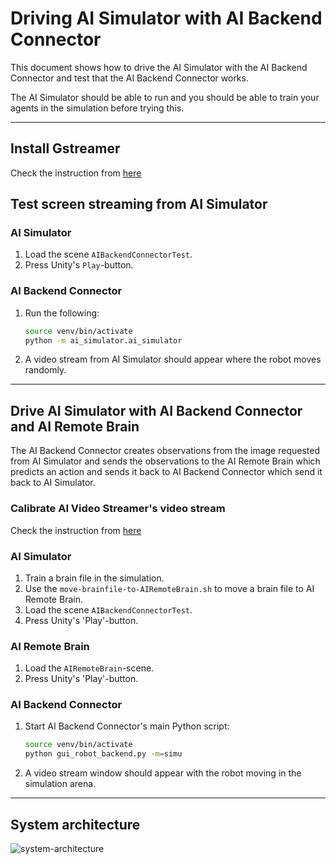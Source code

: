 # Driving AI Simulator with AI Backend Connector
This document shows how to drive the AI Simulator with the AI Backend Connector and test that the AI Backend Connector works.

The AI Simulator should be able to run and you should be able to train your agents in the simulation before trying this.

---
## Install Gstreamer
Check the instruction from [here](Gstreamer-Install.md)


## Test screen streaming from AI Simulator
### AI Simulator
1. Load the scene `AIBackendConnectorTest`.
1. Press Unity's `Play`-button.
### AI Backend Connector
1. Run the following:
    ```sh
    source venv/bin/activate
    python -m ai_simulator.ai_simulator
    ```
1. A video stream from AI Simulator should appear where the robot moves randomly.

---

## Drive AI Simulator with AI Backend Connector and AI Remote Brain
The AI Backend Connector creates observations from the image requested from AI Simulator and sends the observations to the AI Remote Brain which predicts an action and sends it back to AI Backend Connector which send it back to AI Simulator.

### Calibrate AI Video Streamer's video stream
Check the instruction from [here](Camera-Calibration.md)

### AI Simulator
1. Train a brain file in the simulation.
1. Use the `move-brainfile-to-AIRemoteBrain.sh` to move a brain file to AI Remote Brain.
1. Load the scene `AIBackendConnectorTest`.
1. Press Unity's 'Play'-button.
### AI Remote Brain
1. Load the `AIRemoteBrain`-scene.
1. Press Unity's 'Play'-button.
### AI Backend Connector
1. Start AI Backend Connector's main Python script:
    ```sh
    source venv/bin/activate
    python gui_robot_backend.py -m=simu
    ```
1. A video stream window should appear with the robot moving in the simulation arena.

---

## System architecture
![system-architecture](images/system-architecture_AISimulation_AIBackendConnector_AIRemoteBrain.png)
